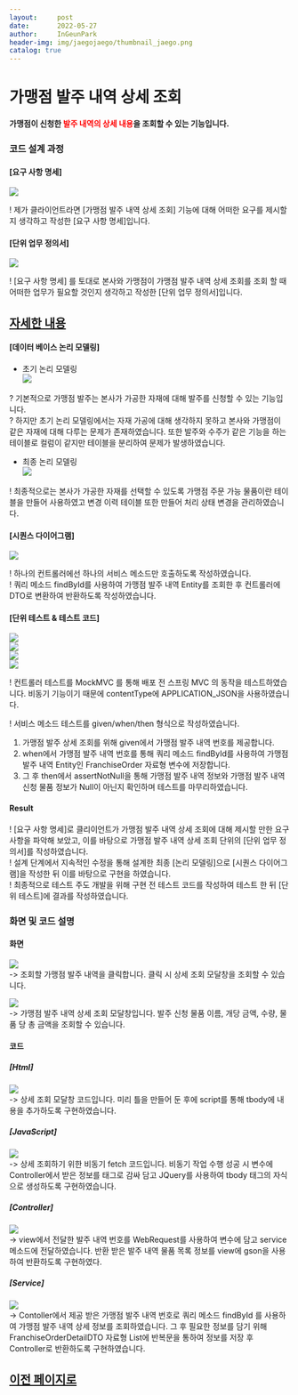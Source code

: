 ```yaml
---
layout:     post
date:       2022-05-27
author:     InGeunPark
header-img: img/jaegojaego/thumbnail_jaego.png
catalog: true
---
```


# 가맹점 발주 내역 상세 조회

<p style="font-weight:bold">가맹점이 신청한 <font style="color: red;">발주 내역의 상세 내용</font>을 조회할 수 있는 기능입니다. </p>

### 코드 설계 과정

#### [요구 사항 명세]
<img src="../../../../img/jaegojaego/franchiseOrderDetail/franchise-order-detail_1.png"> <br>

! 제가 클라이언트라면 [가맹점 발주 내역 상세 조회] 기능에 대해 어떠한 요구를 제시할 지 생각하고 작성한 [요구 사항 명세]입니다.

#### [단위 업무 정의서] 

<img src="../../../../img/jaegojaego/franchiseOrderDetail/franchise-order-detail_2.png"> <br>

! [요구 사항 명세] 를 토대로 본사와 가맹점이 가맹점 발주 내역 상세 조회를 조회 할 때 어떠한 업무가 필요할 것인지 생각하고 작성한 [단위 업무 정의서]입니다.

## [자세한 내용](https://www.notion.so/912b85f8f7f645b6859401cccae0124b)

#### [데이터 베이스 논리 모델링]
- 초기 논리 모델링 <br>
<img src="../../../../img/jaegojaego/franchiseOrderList/franchise-order-list_3.png"> <br>

? 기본적으로 가맹점 발주는 본사가 가공한 자재에 대해 발주를 신청할 수 있는 기능입니다. <br>
? 하지만 초기 논리 모델링에서는 자재 가공에 대해 생각하지 못하고 본사와 가맹점이 같은 자재에 대해 다루는 문제가 존재하였습니다. 또한 발주와 수주가 같은 기능을 하는 테이블로
컬럼이 같지만 테이블을 분리하여 문제가 발생하였습니다.

- 최종 논리 모델링 <br>
<img src="../../../../img/jaegojaego/franchiseOrderList/franchise-order-list_4.png"> <br>

! 최종적으로는 본사가 가공한 자재를 선택할 수 있도록 가맹점 주문 가능 물품이란 테이블을 만들어 사용하였고 변경 이력 테이블 또한 만들어 처리 상태 변경을 관리하였습니다.

#### [시퀀스 다이어그램]

<img src="../../../../img/jaegojaego/franchiseOrderDetail/franchise-order-detail_3.png"><br>

! 하나의 컨트롤러에선 하나의 서비스 메소드만 호출하도록 작성하였습니다. <br>
! 쿼리 메소드 findById를 사용하여 가맹점 발주 내역 Entity를 조회한 후 컨트롤러에 DTO로 변환하여 반환하도록 작성하였습니다.

#### [단위 테스트 & 테스트 코드]

<img src="../../../../img/jaegojaego/franchiseOrderDetail/franchise-order-detail_4.png"> <br>
<img src="../../../../img/jaegojaego/franchiseOrderDetail/franchise-order-detail_5.png"> <br>
<img src="../../../../img/jaegojaego/franchiseOrderDetail/franchise-order-detail_6.png"> <br>
<img src="../../../../img/jaegojaego/franchiseOrderDetail/franchise-order-detail_7.png"> <br>

! 컨트롤러 테스트를 MockMVC 를 통해 배포 전 스프링 MVC 의 동작을 테스트하였습니다. 비동기 기능이기 때문에 contentType에 APPLICATION_JSON을 사용하였습니다.

! 서비스 메소드 테스트를 given/when/then 형식으로 작성하였습니다. <br>
 1. 가맹점 발주 상세 조회를 위해 given에서 가맹점 발주 내역 번호를 제공합니다.
 2. when에서 가맹점 발주 내역 번호를 통해 쿼리 메소드 findById를 사용하여 가맹점 발주 내역 Entity인 FranchiseOrder 자료형 변수에 저장합니다. 
 3. 그 후 then에서 assertNotNull을 통해 가맹점 발주 내역 정보와 가맹점 발주 내역 신청 물품 정보가 Null이 아닌지 확인하며 테스트를 마무리하였습니다.

#### Result
! [요구 사항 명세]로 클리이언트가 가맹점 발주 내역 상세 조회에 대해 제시할 만한 요구사항을 파악해 보았고, 이를 바탕으로 가맹점 발주 내역 상세 조회 단위의  [단위 업무 정의서]를 작성하였습니다.  <br>
! 설계 단계에서 지속적인 수정을 통해 설계한 최종 [논리 모델링]으로  [시퀀스 다이어그램]을 작성한 뒤 이를 바탕으로 구현을 하였습니다. <br>
! 최종적으로 테스트 주도 개발을 위해 구현 전 테스트 코드를 작성하여 테스트 한 뒤 [단위 테스트]에 결과를 작성하였습니다. 

### 화면 및 코드 설명

#### 화면
<img src="../../../../img/jaegojaego/franchiseOrderDetail/franchise-order-detail_8.png"> <br>
-> 조회할 가맹점 발주 내역을 클릭합니다. 클릭 시 상세 조회 모달창을 조회할 수 있습니다. <br>

<img src="../../../../img/jaegojaego/franchiseOrderDetail/franchise-order-detail_9.png"> <br>
-> 가맹점 발주 내역 상세 조회 모달창입니다. 발주 신청 물품 이름, 개당 금액, 수량, 물품 당 총 금액을 조회할 수 있습니다.

#### 코드

##### [Html]
<img src="../../../../img/jaegojaego/franchiseOrderDetail/franchise-order-detail_10.png"> <br>
-> 상세 조회 모달창 코드입니다. 미리 틀을 만들어 둔 후에 script를 통해 tbody에 내용을 추가하도록 구현하였습니다. <br>

##### [JavaScript]
<img src="../../../../img/jaegojaego/franchiseOrderDetail/franchise-order-detail_11.png"> <br>
-> 상세 조회하기 위한 비동기 fetch 코드입니다. 비동기 작업 수행 성공 시 변수에 Controller에서 받은 정보를 태그로 감싸 담고 JQuery를 사용하여 tbody 태그의 자식으로 생성하도록 구현하였습니다.

##### [Controller]
<img src="../../../../img/jaegojaego/franchiseOrderDetail/franchise-order-detail_12.png"> <br>
-> view에서 전달한 발주 내역 번호를 WebRequest를 사용하여 변수에 담고 service 메소드에 전달하였습니다. 반환 받은 발주 내역 물품 목록 정보를 view에 gson을 사용하여 반환하도록 구현하였다.

##### [Service]
<img src="../../../../img/jaegojaego/franchiseOrderDetail/franchise-order-detail_13.png"> <br>
-> Contoller에서 제공 받은 가맹점 발주 내역 번호로 쿼리 메소드 findById 를 사용하여 가맹점 발주 내역 상세 정보를 조회하였습니다. 그 후 필요한 정보를 담기 위해 FranchiseOrderDetailDTO 자료형 List에 반복문을 통하여 정보를 저장 후 Controller로 반환하도록 구현하였습니다.


## [이전 페이지로](https://ingeunpark.github.io/2022/05/27/jaegojaego/#list)



